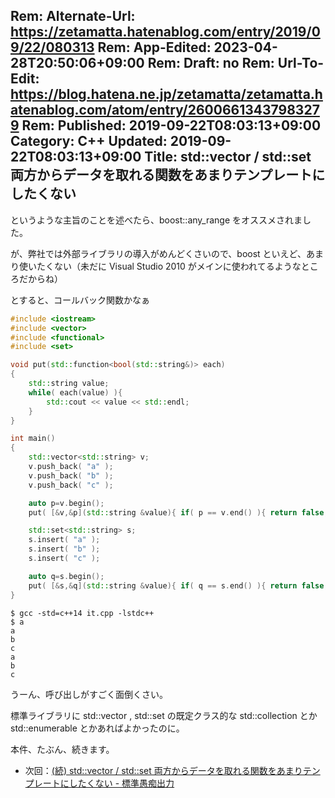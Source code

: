 Rem: Alternate-Url: https://zetamatta.hatenablog.com/entry/2019/09/22/080313
Rem: App-Edited: 2023-04-28T20:50:06+09:00
Rem: Draft: no
Rem: Url-To-Edit: https://blog.hatena.ne.jp/zetamatta/zetamatta.hatenablog.com/atom/entry/26006613437983279
Rem: Published: 2019-09-22T08:03:13+09:00
Category: C++
Updated: 2019-09-22T08:03:13+09:00
Title: std::vector / std::set 両方からデータを取れる関数をあまりテンプレートにしたくない
---
というような主旨のことを述べたら、boost::any_range
をオススメされました。

が、弊社では外部ライブラリの導入がめんどくさいので、boost といえど、あまり使いたくない（未だに Visual Studio 2010 がメインに使われてるようなところだからね）

とすると、コールバック関数かなぁ

```cpp
#include <iostream>
#include <vector>
#include <functional>
#include <set>

void put(std::function<bool(std::string&)> each)
{
    std::string value;
    while( each(value) ){
        std::cout << value << std::endl;
    }
}

int main()
{
    std::vector<std::string> v;
    v.push_back( "a" );
    v.push_back( "b" );
    v.push_back( "c" );

    auto p=v.begin();
    put( [&v,&p](std::string &value){ if( p == v.end() ){ return false; } value = *p ; p++ ; return true; } );

    std::set<std::string> s;
    s.insert( "a" );
    s.insert( "b" );
    s.insert( "c" );

    auto q=s.begin();
    put( [&s,&q](std::string &value){ if( q == s.end() ){ return false; } value = *q ; q++ ; return true; } );
}
```

```
$ gcc -std=c++14 it.cpp -lstdc++
$ a
a
b
c
a
b
c
```

うーん、呼び出しがすごく面倒くさい。

標準ライブラリに std::vector , std::set の既定クラス的な
std::collection とか std::enumerable とかあればよかったのに。

本件、たぶん、続きます。

+ 次回：[(続) std::vector / std::set 両方からデータを取れる関数をあまりテンプレートにしたくない - 標準愚痴出力](https://zetamatta.hatenablog.com/entry/2019/09/22/131156)